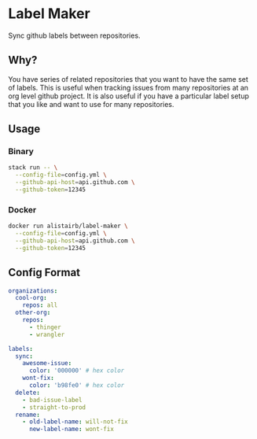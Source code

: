 # Label Maker

Sync github labels between repositories.

## Why?

You have series of related repositories that you want to have the same set of labels. This is useful when tracking issues from many repositories at an org level github project. It is also useful if you have a particular label setup that you like and want to use for many repositories.

## Usage

### Binary

```bash
stack run -- \
  --config-file=config.yml \
  --github-api-host=api.github.com \
  --github-token=12345
```

### Docker

```bash
docker run alistairb/label-maker \
  --config-file=config.yml \
  --github-api-host=api.github.com \
  --github-token=12345
```

## Config Format

```yaml
organizations:
  cool-org:
    repos: all
  other-org:
    repos:
      - thinger
      - wrangler

labels:
  sync:
    awesome-issue:
      color: '000000' # hex color
    wont-fix:
      color: 'b98fe0' # hex color
  delete:
    - bad-issue-label
    - straight-to-prod
  rename:
    - old-label-name: will-not-fix
      new-label-name: wont-fix
```
